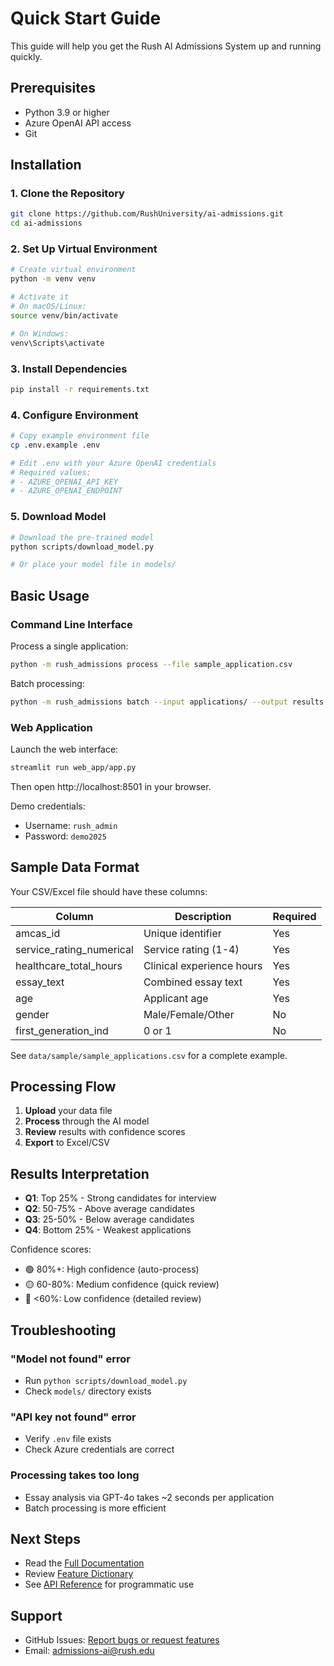 # Quick Start Guide

This guide will help you get the Rush AI Admissions System up and running quickly.

## Prerequisites

- Python 3.9 or higher
- Azure OpenAI API access
- Git

## Installation

### 1. Clone the Repository

```bash
git clone https://github.com/RushUniversity/ai-admissions.git
cd ai-admissions
```

### 2. Set Up Virtual Environment

```bash
# Create virtual environment
python -m venv venv

# Activate it
# On macOS/Linux:
source venv/bin/activate

# On Windows:
venv\Scripts\activate
```

### 3. Install Dependencies

```bash
pip install -r requirements.txt
```

### 4. Configure Environment

```bash
# Copy example environment file
cp .env.example .env

# Edit .env with your Azure OpenAI credentials
# Required values:
# - AZURE_OPENAI_API_KEY
# - AZURE_OPENAI_ENDPOINT
```

### 5. Download Model

```bash
# Download the pre-trained model
python scripts/download_model.py

# Or place your model file in models/
```

## Basic Usage

### Command Line Interface

Process a single application:
```bash
python -m rush_admissions process --file sample_application.csv
```

Batch processing:
```bash
python -m rush_admissions batch --input applications/ --output results.xlsx
```

### Web Application

Launch the web interface:
```bash
streamlit run web_app/app.py
```

Then open http://localhost:8501 in your browser.

Demo credentials:
- Username: `rush_admin`
- Password: `demo2025`

## Sample Data Format

Your CSV/Excel file should have these columns:

| Column | Description | Required |
|--------|-------------|----------|
| amcas_id | Unique identifier | Yes |
| service_rating_numerical | Service rating (1-4) | Yes |
| healthcare_total_hours | Clinical experience hours | Yes |
| essay_text | Combined essay text | Yes |
| age | Applicant age | Yes |
| gender | Male/Female/Other | No |
| first_generation_ind | 0 or 1 | No |

See `data/sample/sample_applications.csv` for a complete example.

## Processing Flow

1. **Upload** your data file
2. **Process** through the AI model
3. **Review** results with confidence scores
4. **Export** to Excel/CSV

## Results Interpretation

- **Q1**: Top 25% - Strong candidates for interview
- **Q2**: 50-75% - Above average candidates
- **Q3**: 25-50% - Below average candidates  
- **Q4**: Bottom 25% - Weakest applications

Confidence scores:
- 🟢 80%+: High confidence (auto-process)
- 🟡 60-80%: Medium confidence (quick review)
- 🔴 <60%: Low confidence (detailed review)

## Troubleshooting

### "Model not found" error
- Run `python scripts/download_model.py`
- Check `models/` directory exists

### "API key not found" error
- Verify `.env` file exists
- Check Azure credentials are correct

### Processing takes too long
- Essay analysis via GPT-4o takes ~2 seconds per application
- Batch processing is more efficient

## Next Steps

- Read the [Full Documentation](docs/README.md)
- Review [Feature Dictionary](docs/FEATURE_DICTIONARY.md)
- See [API Reference](docs/API_REFERENCE.md) for programmatic use

## Support

- GitHub Issues: [Report bugs or request features](https://github.com/RushUniversity/ai-admissions/issues)
- Email: admissions-ai@rush.edu